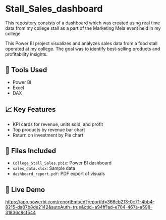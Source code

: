 # Stall_Sales_dashboard
This repository consists of a dashboard which was created using real time data from my college stall as a part of the Marketing Mela event held in my college

This Power BI project visualizes and analyzes sales data from a food stall operated at my college. The goal was to identify best-selling products and profitability insights.

## 🔧 Tools Used
- Power BI
- Excel
- DAX

## 📈 Key Features
- KPI cards for revenue, units sold, and profit
- Top products by revenue bar chart
- Return on investment by Pie chart

## 📁 Files Included
- `College_Stall_Sales.pbix`: Power BI dashboard
- `sales_data.xlsx`: Sample data
- `dashboard_report.pdf`: PDF export of visuals

## 🔗 Live Demo
https://app.powerbi.com/reportEmbed?reportId=366cb213-0c71-4bb4-8215-da87b8de2142&autoAuth=true&ctid=a94ff1ad-e704-467a-a598-31836c8cf544

